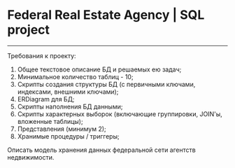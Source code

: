 # Federal Real Estate Agency | SQL project
_________________________________________

Требования к проекту:

1.	Общее текстовое описание БД и решаемых ею задач;
2.	Минимальное количество таблиц - 10; 
3.	Скрипты создания структуры БД (с первичными ключами, индексами, внешними ключами); 
4.	ERDiagram для БД;
5.	Скрипты наполнения БД данными; 
6.	Скрипты характерных выборок (включающие группировки, JOIN'ы, вложенные таблицы);
7.	Представления (минимум 2);
8.	Хранимые процедуры / триггеры;

Описать модель хранения данных федеральной сети агентств недвижимости.
